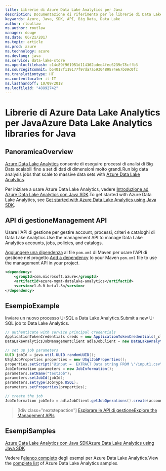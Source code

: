 ```yaml
---
title: Librerie di Azure Data Lake Analytics per Java
description: Documentazione di riferimento per le librerie di Data Lake Analytics per Java
keywords: Azure, Java, SDK, API, Big Data, Data Lake
author: rloutlaw
ms.author: routlaw
manager: douge
ms.date: 06/21/2017
ms.topic: article
ms.prod: azure
ms.technology: azure
ms.devlang: java
ms.service: data-lake-store
ms.openlocfilehash: c14c89f961951d114362adee4fec6239e78cffb3
ms.sourcegitcommit: b64017f119177f97da7a5930489874e67b09c0fc
ms.translationtype: HT
ms.contentlocale: it-IT
ms.lasthandoff: 10/09/2018
ms.locfileid: "48892742"
---
```

# <a name="azure-data-lake-analytics-libraries-for-java"></a><span data-ttu-id="b73d4-104">Librerie di Azure Data Lake Analytics per Java</span><span class="sxs-lookup"><span data-stu-id="b73d4-104">Azure Data Lake Analytics libraries for Java</span></span>

## <a name="overview"></a><span data-ttu-id="b73d4-105">Panoramica</span><span class="sxs-lookup"><span data-stu-id="b73d4-105">Overview</span></span>

<span data-ttu-id="b73d4-106">[Azure Data Lake Analytics](/azure/data-lake-analytics/data-lake-analytics-overview) consente di eseguire processi di analisi di Big Data scalabili fino a set di dati di dimensioni molto grandi.</span><span class="sxs-lookup"><span data-stu-id="b73d4-106">Run big data analysis jobs that scale to massive data sets with [Azure Data Lake Analytics](/azure/data-lake-analytics/data-lake-analytics-overview).</span></span>

<span data-ttu-id="b73d4-107">Per iniziare a usare Azure Data Lake Analytics, vedere [Introduzione ad Azure Data Lake Analytics con Java SDK](/azure/data-lake-analytics/data-lake-analytics-get-started-java-sdk).</span><span class="sxs-lookup"><span data-stu-id="b73d4-107">To get started with Azure Data Lake Analytics, see [Get started with Azure Data Lake Analytics using Java SDK](/azure/data-lake-analytics/data-lake-analytics-get-started-java-sdk).</span></span>

## <a name="management-api"></a><span data-ttu-id="b73d4-108">API di gestione</span><span class="sxs-lookup"><span data-stu-id="b73d4-108">Management API</span></span>

<span data-ttu-id="b73d4-109">Usare l'API di gestione per gestire account, processi, criteri e cataloghi di Data Lake Analytics.</span><span class="sxs-lookup"><span data-stu-id="b73d4-109">Use the management API to manage Data Lake Analytics accounts, jobs, policies, and catalogs.</span></span>

<span data-ttu-id="b73d4-110">[Aggiungere una dipendenza](https://maven.apache.org/guides/getting-started/index.html#How_do_I_use_external_dependencies) al file `pom.xml` di Maven per usare l'API di gestione nel progetto.</span><span class="sxs-lookup"><span data-stu-id="b73d4-110">[Add a dependency](https://maven.apache.org/guides/getting-started/index.html#How_do_I_use_external_dependencies) to your Maven `pom.xml` file to use the management API in your project.</span></span>


```XML
<dependency>
    <groupId>com.microsoft.azure</groupId>
    <artifactId>azure-mgmt-datalake-analytics</artifactId>
    <version>1.0.0-beta1.3</version>
</dependency>
```

## <a name="example"></a><span data-ttu-id="b73d4-111">Esempio</span><span class="sxs-lookup"><span data-stu-id="b73d4-111">Example</span></span>

<span data-ttu-id="b73d4-112">Inviare un nuovo processo U-SQL a Data Lake Analytics.</span><span class="sxs-lookup"><span data-stu-id="b73d4-112">Submit a new U-SQL job to Data Lake Analytics.</span></span>

```java
// authenticate with service principal credentials
ApplicationTokenCredentials creds = new ApplicationTokenCredentials(_clientId, _tenantId, _clientSecret, null);
DataLakeAnalyticsJobManagementClient adlaJobClient = new DataLakeAnalyticsJobManagementClientImpl(creds);

// set up job parameters
UUID jobId = java.util.UUID.randomUUID();
USqlJobProperties properties = new USqlJobProperties();
properties.setScript("@input =  EXTRACT Data string FROM \"/input1.csv\" USING Extractors.Csv(); OUTPUT @input TO @\"/output1.csv\" USING Outputters.Csv();");
JobInformation parameters = new JobInformation();
parameters.setName("testJob");
parameters.setJobId(jobId);
parameters.setType(JobType.USQL);
parameters.setProperties(properties);

// create the job
JobInformation jobInfo = adlaJobClient.getJobOperations().create(accountName, jobId, parameters).getBody();

```

> [!div class="nextstepaction"]
> [<span data-ttu-id="b73d4-113">Esplorare le API di gestione</span><span class="sxs-lookup"><span data-stu-id="b73d4-113">Explore the Management APIs</span></span>](/java/api/overview/azure/datalakeanalytics/management)

## <a name="samples"></a><span data-ttu-id="b73d4-114">Esempi</span><span class="sxs-lookup"><span data-stu-id="b73d4-114">Samples</span></span>

<span data-ttu-id="b73d4-115">[Azure Data Lake Analytics con Java SDK][1]</span><span class="sxs-lookup"><span data-stu-id="b73d4-115">[Azure Data Lake Analytics using Java SDK][1]</span></span> 

[1]: https://docs.microsoft.com/azure/data-lake-analytics/data-lake-analytics-get-started-java-sdk

<span data-ttu-id="b73d4-116">Vedere l'[elenco completo](https://azure.microsoft.com/resources/samples/?platform=java&term=analytics) degli esempi per Azure Data Lake Analytics.</span><span class="sxs-lookup"><span data-stu-id="b73d4-116">View the [complete list](https://azure.microsoft.com/resources/samples/?platform=java&term=analytics) of Azure Data Lake Analytics samples.</span></span>
